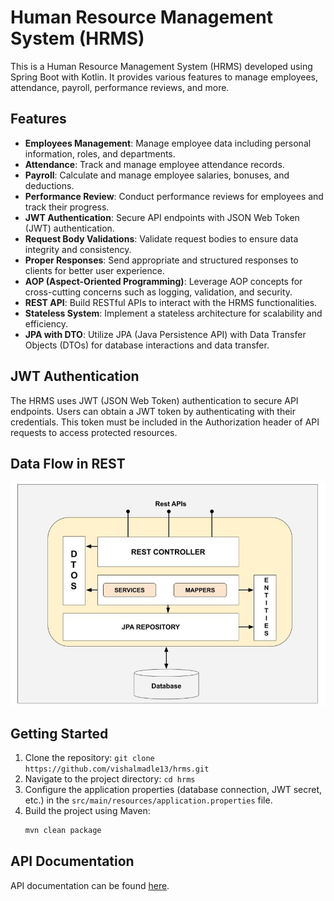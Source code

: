 # Human Resource Management System (HRMS)

This is a Human Resource Management System (HRMS) developed using Spring Boot with Kotlin. It provides various features to manage employees, attendance, payroll, performance reviews, and more.

## Features

- **Employees Management**: Manage employee data including personal information, roles, and departments.
- **Attendance**: Track and manage employee attendance records.
- **Payroll**: Calculate and manage employee salaries, bonuses, and deductions.
- **Performance Review**: Conduct performance reviews for employees and track their progress.
- **JWT Authentication**: Secure API endpoints with JSON Web Token (JWT) authentication.
- **Request Body Validations**: Validate request bodies to ensure data integrity and consistency.
- **Proper Responses**: Send appropriate and structured responses to clients for better user experience.
- **AOP (Aspect-Oriented Programming)**: Leverage AOP concepts for cross-cutting concerns such as logging, validation, and security.
- **REST API**: Build RESTful APIs to interact with the HRMS functionalities.
- **Stateless System**: Implement a stateless architecture for scalability and efficiency.
- **JPA with DTO**: Utilize JPA (Java Persistence API) with Data Transfer Objects (DTOs) for database interactions and data transfer.
 
## JWT Authentication

The HRMS uses JWT (JSON Web Token) authentication to secure API endpoints. Users can obtain a JWT token by authenticating with their credentials. This token must be included in the Authorization header of API requests to access protected resources.

## Data Flow in REST

![Data Flow in REST](data_flow.jpeg)

## Getting Started

1. Clone the repository: `git clone https://github.com/vishalmadle13/hrms.git`
2. Navigate to the project directory: `cd hrms`
3. Configure the application properties (database connection, JWT secret, etc.) in the `src/main/resources/application.properties` file.
4. Build the project using Maven:
   ```sh
   mvn clean package

## API Documentation

API documentation can be found [here](https://documenter.getpostman.com/view/24169384/2sA2xh3t5v).

